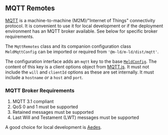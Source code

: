 ## MQTT Remotes
[MQTT](http://mqtt.org/) is a machine-to-machine (M2M)/"Internet of Things"
connectivity protocol. It is convenient to use it for local development or if
the deployment environment has an MQTT broker available. See below for specific
broker requirements.

The `MqttRemotes` class and its companion configuration class `MeldMqttConfig`
can be imported or required from `'@m-ld/m-ld/dist/mqtt'`.

The configuration interface adds an `mqtt` key to the base
[`MeldConfig`](interfaces/meldconfig.html). The content of this key is a client
options object from [MQTT.js](https://www.npmjs.com/package/mqtt#client). It
must not include the `will` and `clientId` options as these are set internally.
It must include a `hostname` _or_ a `host` and `port`.

### MQTT Broker Requirements
1. MQTT 3.1 compliant
1. QoS 0 and 1 must be supported
1. Retained messages must be supported
1. Last Will and Testament (LWT) messages must be supported

A good choice for local development is [Aedes](https://github.com/moscajs/aedes).
